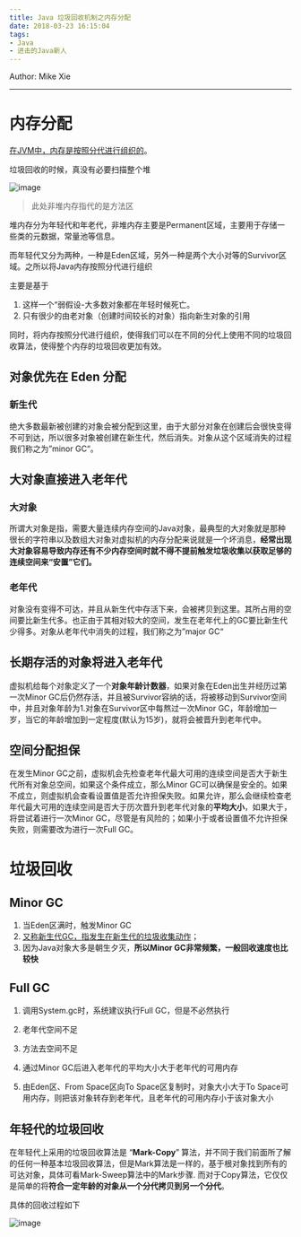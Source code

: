 ```yaml
---
title: Java 垃圾回收机制之内存分配
date: 2018-03-23 16:15:04
tags:
- Java
- 进击的Java新人
---
```


Author: Mike Xie


---
# 内存分配

[在JVM中，内存是按照分代进行组织的](https://www.jianshu.com/p/778dd3848196)。

垃圾回收的时候，真没有必要扫描整个堆

![image](http://www.processon.com/chart_image/53698d6e0cf21db1c3ec9394.png)

> 此处非堆内存指代的是方法区

堆内存分为年轻代和年老代，非堆内存主要是Permanent区域，主要用于存储一些类的元数据，常量池等信息。

而年轻代又分为两种，一种是Eden区域，另外一种是两个大小对等的Survivor区域。之所以将Java内存按照分代进行组织

主要是基于
1. 这样一个“弱假设-大多数对象都在年轻时候死亡。
2. 只有很少的由老对象（创建时间较长的对象）指向新生对象的引用

同时，将内存按照分代进行组织，使得我们可以在不同的分代上使用不同的垃圾回收算法，使得整个内存的垃圾回收更加有效。



## 对象优先在 Eden 分配

### 新生代
绝大多数最新被创建的对象会被分配到这里，由于大部分对象在创建后会很快变得不可到达，所以很多对象被创建在新生代，然后消失。对象从这个区域消失的过程我们称之为”minor GC“。

## 大对象直接进入老年代

### 大对象
所谓大对象是指，需要大量连续内存空间的Java对象，最典型的大对象就是那种很长的字符串以及数组大对象对虚拟机的内存分配来说就是一个坏消息，**经常出现大对象容易导致内存还有不少内存空间时就不得不提前触发垃圾收集以获取足够的连续空间来“安置”它们。**


### 老年代
对象没有变得不可达，并且从新生代中存活下来，会被拷贝到这里。其所占用的空间要比新生代多。也正由于其相对较大的空间，发生在老年代上的GC要比新生代少得多。对象从老年代中消失的过程，我们称之为”major GC“

## 长期存活的对象将进入老年代
 虚拟机给每个对象定义了一个**对象年龄计数器**，如果对象在Eden出生并经历过第一次Minor GC后仍然存活，并且被Survivor容纳的话，将被移动到Survivor空间中，并且对象年龄为1.对象在Survivor区中每熬过一次Minor GC，年龄增加一岁，当它的年龄增加到一定程度(默认为15岁)，就将会被晋升到老年代中。

## 空间分配担保
 在发生Minor GC之前，虚拟机会先检查老年代最大可用的连续空间是否大于新生代所有对象总空间，如果这个条件成立，那么Minor GC可以确保是安全的。如果不成立，则虚拟机会查看设置值是否允许担保失败。如果允许，那么会继续检查老年代最大可用的连续空间是否大于历次晋升到老年代对象的**平均大小**，如果大于，将尝试着进行一次Minor GC，尽管是有风险的；如果小于或者设置值不允许担保失败，则需要改为进行一次Full GC。

# 垃圾回收

## Minor GC
1. 当Eden区满时，触发Minor GC
2. [又称新生代GC，指发生在新生代的垃圾收集动作](http://blog.csdn.net/tjiyu/article/details/53983650)；
3. 因为Java对象大多是朝生夕灭，**所以Minor GC非常频繁，一般回收速度也比较快**

## Full GC
1. 调用System.gc时，系统建议执行Full GC，但是不必然执行

2. 老年代空间不足

3. 方法去空间不足

4. 通过Minor GC后进入老年代的平均大小大于老年代的可用内存

5. 由Eden区、From Space区向To Space区复制时，对象大小大于To Space可用内存，则把该对象转存到老年代，且老年代的可用内存小于该对象大小


## 年轻代的垃圾回收

在年轻代上采用的垃圾回收算法是 “**Mark-Copy**” 算法，并不同于我们前面所了解的任何一种基本垃圾回收算法，但是Mark算法是一样的，基于根对象找到所有的可达对象，具体可看Mark-Sweep算法中的Mark步骤. 而对于Copy算法，它仅仅是简单的将**符合一定年龄的对象从一个分代拷贝到另一个分代**。

具体的回收过程如下

![image](http://www.processon.com/chart_image/536999160cf21db1c3ecd182.png)
